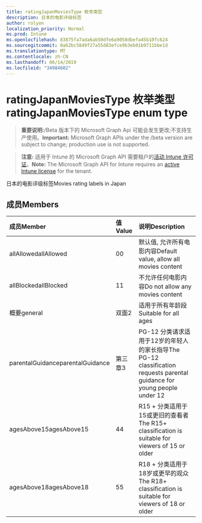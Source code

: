 ```yaml
---
title: ratingJapanMoviesType 枚举类型
description: 日本的电影评级标签
author: rolyon
localization_priority: Normal
ms.prod: Intune
ms.openlocfilehash: 83875fa7ada6ab50dfe6a9058dbefa45b10fc624
ms.sourcegitcommit: 0a62bc5849f27a55d83efce9b3eb01b9711bbe1d
ms.translationtype: MT
ms.contentlocale: zh-CN
ms.lasthandoff: 06/14/2019
ms.locfileid: "34984602"
---
```

# <a name="ratingjapanmoviestype-enum-type"></a><span data-ttu-id="da733-103">ratingJapanMoviesType 枚举类型</span><span class="sxs-lookup"><span data-stu-id="da733-103">ratingJapanMoviesType enum type</span></span>

> <span data-ttu-id="da733-104">**重要说明:**/Beta 版本下的 Microsoft Graph Api 可能会发生更改;不支持生产使用。</span><span class="sxs-lookup"><span data-stu-id="da733-104">**Important:** Microsoft Graph APIs under the /beta version are subject to change; production use is not supported.</span></span>

> <span data-ttu-id="da733-105">**注意:** 适用于 Intune 的 Microsoft Graph API 需要租户的[活动 Intune 许可证](https://go.microsoft.com/fwlink/?linkid=839381)。</span><span class="sxs-lookup"><span data-stu-id="da733-105">**Note:** The Microsoft Graph API for Intune requires an [active Intune license](https://go.microsoft.com/fwlink/?linkid=839381) for the tenant.</span></span>

<span data-ttu-id="da733-106">日本的电影评级标签</span><span class="sxs-lookup"><span data-stu-id="da733-106">Movies rating labels in Japan</span></span>

## <a name="members"></a><span data-ttu-id="da733-107">成员</span><span class="sxs-lookup"><span data-stu-id="da733-107">Members</span></span>
|<span data-ttu-id="da733-108">成员</span><span class="sxs-lookup"><span data-stu-id="da733-108">Member</span></span>|<span data-ttu-id="da733-109">值</span><span class="sxs-lookup"><span data-stu-id="da733-109">Value</span></span>|<span data-ttu-id="da733-110">说明</span><span class="sxs-lookup"><span data-stu-id="da733-110">Description</span></span>|
|:---|:---|:---|
|<span data-ttu-id="da733-111">allAllowed</span><span class="sxs-lookup"><span data-stu-id="da733-111">allAllowed</span></span>|<span data-ttu-id="da733-112">0</span><span class="sxs-lookup"><span data-stu-id="da733-112">0</span></span>|<span data-ttu-id="da733-113">默认值, 允许所有电影内容</span><span class="sxs-lookup"><span data-stu-id="da733-113">Default value, allow all movies content</span></span>|
|<span data-ttu-id="da733-114">allBlocked</span><span class="sxs-lookup"><span data-stu-id="da733-114">allBlocked</span></span>|<span data-ttu-id="da733-115">1</span><span class="sxs-lookup"><span data-stu-id="da733-115">1</span></span>|<span data-ttu-id="da733-116">不允许任何电影内容</span><span class="sxs-lookup"><span data-stu-id="da733-116">Do not allow any movies content</span></span>|
|<span data-ttu-id="da733-117">概要</span><span class="sxs-lookup"><span data-stu-id="da733-117">general</span></span>|<span data-ttu-id="da733-118">双面</span><span class="sxs-lookup"><span data-stu-id="da733-118">2</span></span>|<span data-ttu-id="da733-119">适用于所有年龄段</span><span class="sxs-lookup"><span data-stu-id="da733-119">Suitable for all ages</span></span>|
|<span data-ttu-id="da733-120">parentalGuidance</span><span class="sxs-lookup"><span data-stu-id="da733-120">parentalGuidance</span></span>|<span data-ttu-id="da733-121">第三章</span><span class="sxs-lookup"><span data-stu-id="da733-121">3</span></span>|<span data-ttu-id="da733-122">PG-12 分类请求适用于12岁的年轻人的家长指导</span><span class="sxs-lookup"><span data-stu-id="da733-122">The PG-12 classification requests parental guidance for young people under 12</span></span>|
|<span data-ttu-id="da733-123">agesAbove15</span><span class="sxs-lookup"><span data-stu-id="da733-123">agesAbove15</span></span>|<span data-ttu-id="da733-124">4</span><span class="sxs-lookup"><span data-stu-id="da733-124">4</span></span>|<span data-ttu-id="da733-125">R15 + 分类适用于15或更旧的查看者</span><span class="sxs-lookup"><span data-stu-id="da733-125">The R15+ classification is suitable for viewers of 15 or older</span></span>|
|<span data-ttu-id="da733-126">agesAbove18</span><span class="sxs-lookup"><span data-stu-id="da733-126">agesAbove18</span></span>|<span data-ttu-id="da733-127">5</span><span class="sxs-lookup"><span data-stu-id="da733-127">5</span></span>|<span data-ttu-id="da733-128">R18 + 分类适用于18岁或更早的观众</span><span class="sxs-lookup"><span data-stu-id="da733-128">The R18+ classification is suitable for viewers of 18 or older</span></span>|






